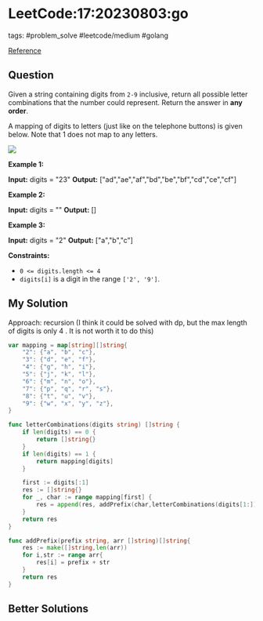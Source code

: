# LeetCode:17:20230803:go

tags: #problem_solve #leetcode/medium #golang

[Reference](https://leetcode.com/problems/letter-combinations-of-a-phone-number/)

## Question

Given a string containing digits from `2-9` inclusive, return all possible letter combinations that the number could represent. Return the answer in **any order**.

A mapping of digits to letters (just like on the telephone buttons) is given below. Note that 1 does not map to any letters.

![](https://assets.leetcode.com/uploads/2022/03/15/1200px-telephone-keypad2svg.png)

**Example 1:**

**Input:** digits = "23"
**Output:** ["ad","ae","af","bd","be","bf","cd","ce","cf"]

**Example 2:**

**Input:** digits = ""
**Output:** []

**Example 3:**

**Input:** digits = "2"
**Output:** ["a","b","c"]

**Constraints:**

- `0 <= digits.length <= 4`
- `digits[i]` is a digit in the range `['2', '9']`.

## My Solution

Approach: recursion (I think it could be solved with dp, but the max length of digits is only 4 . It is not worth it to do this)

```go
var mapping = map[string][]string{
	"2": {"a", "b", "c"},
	"3": {"d", "e", "f"},
	"4": {"g", "h", "i"},
	"5": {"j", "k", "l"},
	"6": {"m", "n", "o"},
	"7": {"p", "q", "r", "s"},
	"8": {"t", "u", "v"},
	"9": {"w", "x", "y", "z"},
}

func letterCombinations(digits string) []string {
	if len(digits) == 0 {
		return []string{}
	}
	if len(digits) == 1 {
		return mapping[digits]
	}

	first := digits[:1]
    res := []string{}
	for _, char := range mapping[first] {
        res = append(res, addPrefix(char,letterCombinations(digits[1:]))...)
	}
    return res
}

func addPrefix(prefix string, arr []string)[]string{
    res := make([]string,len(arr))
    for i,str := range arr{
        res[i] = prefix + str
    }
    return res
}
```

## Better Solutions
